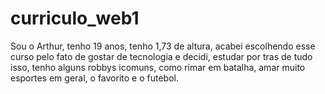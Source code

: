 # curriculo_web1

Sou o Arthur, tenho 19 anos, tenho 1,73 de altura, acabei escolhendo esse curso pelo fato de gostar de tecnologia e decidi, estudar por tras de tudo isso, tenho alguns robbys icomuns, como rimar em batalha, amar muito esportes em geral, o favorito e o futebol.